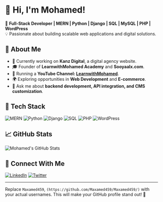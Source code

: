 # 👋 Hi, I'm Mohamed! 

🚀 **Full-Stack Developer | MERN | Python | Django | SQL | MySQL | PHP | WordPress**  
💡 Passionate about building scalable web applications and digital solutions.

## 🌟 About Me
- 🔭 Currently working on **Kanz Digital**, a digital agency website.
- 🎓 Founder of **LearnwithMohamed Academy** and **Sooyaalx.com**.
- 🎥 Running a **YouTube Channel: [LearnwithMohamed](https://www.youtube.com/@LearnwithMohamed)**.
- 🌍 Exploring opportunities in **Web Development** and **E-commerce**.
- 💬 Ask me about **backend development, API integration, and CMS customization**.

## 🔧 Tech Stack
![MERN](https://img.shields.io/badge/MERN-Stack-blue?style=for-the-badge&logo=react)
![Python](https://img.shields.io/badge/Python-3E75C3?style=for-the-badge&logo=python)
![Django](https://img.shields.io/badge/Django-092E20?style=for-the-badge&logo=django)
![SQL](https://img.shields.io/badge/SQL-00758F?style=for-the-badge&logo=mysql)
![PHP](https://img.shields.io/badge/PHP-777BB4?style=for-the-badge&logo=php)
![WordPress](https://img.shields.io/badge/WordPress-21759B?style=for-the-badge&logo=wordpress)

## 📈 GitHub Stats
![Mohamed's GitHub Stats](https://github-readme-stats.vercel.app/api?username=YourGitHubUsername&show_icons=true&theme=radical)

## 🔗 Connect With Me
[![LinkedIn](https://img.shields.io/badge/LinkedIn-Connect-blue?style=for-the-badge&logo=linkedin)]([https://www.linkedin.com/in/yourprofile](https://www.linkedin.com/in/maxamed-mahdi-126a702aa/))
[![Twitter](https://img.shields.io/badge/Twitter-Follow-blue?style=for-the-badge&logo=twitter)]([https://twitter.com/yourprofile](https://x.com/wll__moh4))

---

Replace `Maxamed459`, `(https://github.com/Maxamed459/Maxamed459/)` with your actual usernames. This will make your GitHub profile stand out! 🚀

